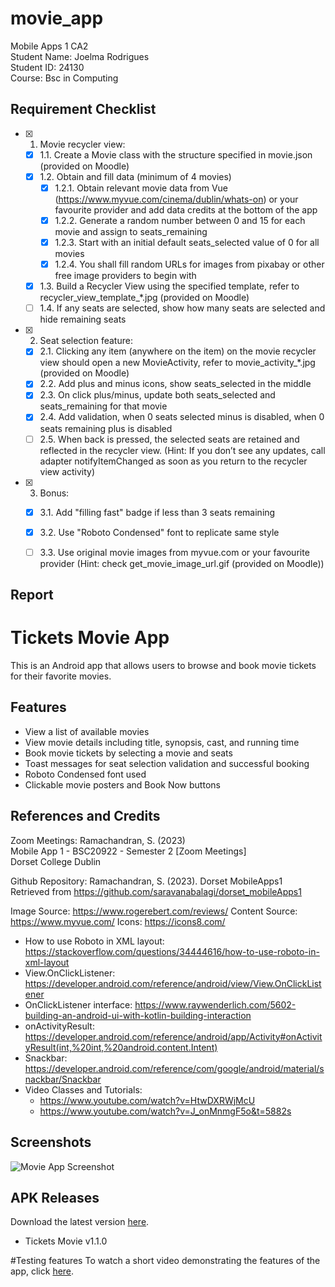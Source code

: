 # movie_app

Mobile Apps 1 CA2  
Student Name: Joelma Rodrigues  
Student ID: 24130  
Course: Bsc in Computing  

## Requirement Checklist
- [x] 1. Movie recycler view:
  - [x] 1.1. Create a Movie class with the structure specified in movie.json (provided on Moodle)
  - [x] 1.2. Obtain and fill data (minimum of 4 movies)
    - [x] 1.2.1. Obtain relevant movie data from Vue (https://www.myvue.com/cinema/dublin/whats-on) or your favourite provider and add data credits at the bottom of the app
    - [x] 1.2.2. Generate a random number between 0 and 15 for each movie and assign to seats_remaining
    - [x] 1.2.3. Start with an initial default seats_selected value of 0 for all movies
    - [x] 1.2.4. You shall fill random URLs for images from pixabay or other free image providers to begin with
  - [x] 1.3. Build a Recycler View using the specified template, refer to recycler_view_template_*.jpg (provided on Moodle)
  - [ ] 1.4. If any seats are selected, show how many seats are selected and hide remaining seats
- [x] 2. Seat selection feature:
  - [x] 2.1. Clicking any item (anywhere on the item) on the movie recycler view should open a new MovieActivity, refer to movie_activity_*.jpg (provided on Moodle)
  - [x] 2.2. Add plus and minus icons, show seats_selected in the middle
  - [x] 2.3. On click plus/minus, update both seats_selected and seats_remaining for that movie
  - [x] 2.4. Add validation, when 0 seats selected minus is disabled, when 0 seats remaining plus is disabled
  - [ ] 2.5. When back is pressed, the selected seats are retained and reflected in the recycler view. (Hint: If you don’t see any updates, call adapter notifyItemChanged as soon as you return to the recycler view activity)
- [x] 3. Bonus:
  - [x] 3.1. Add "filling fast" badge if less than 3 seats remaining
  - [x] 3.2. Use "Roboto Condensed" font to replicate same style
  - [ ] 3.3. Use original movie images from myvue.com or your favourite provider (Hint: check get_movie_image_url.gif (provided on Moodle))


## Report
# Tickets Movie App

This is an Android app that allows users to browse and book movie tickets for their favorite movies.

## Features

- View a list of available movies
- View movie details including title, synopsis, cast, and running time 
- Book movie tickets by selecting a movie and seats  
- Toast messages for seat selection validation and successful booking  
- Roboto Condensed font used
- Clickable movie posters and Book Now buttons  


## References and Credits
Zoom Meetings: Ramachandran, S. (2023)  
Mobile App 1 - BSC20922 - Semester 2 [Zoom Meetings]  
Dorset College Dublin  

Github Repository: 
Ramachandran, S. (2023). Dorset MobileApps1  
Retrieved from https://github.com/saravanabalagi/dorset_mobileApps1

Image Source: https://www.rogerebert.com/reviews/
Content Source: https://www.myvue.com/
Icons: https://icons8.com/

- How to use Roboto in XML layout: https://stackoverflow.com/questions/34444616/how-to-use-roboto-in-xml-layout
- View.OnClickListener: https://developer.android.com/reference/android/view/View.OnClickListener
- OnClickListener interface: https://www.raywenderlich.com/5602-building-an-android-ui-with-kotlin-building-interaction
- onActivityResult: https://developer.android.com/reference/android/app/Activity#onActivityResult(int,%20int,%20android.content.Intent)
- Snackbar: https://developer.android.com/reference/com/google/android/material/snackbar/Snackbar
- Video Classes and Tutorials: 
  - https://www.youtube.com/watch?v=HtwDXRWjMcU
  - https://www.youtube.com/watch?v=J_onMnmgF5o&t=5882s  
  
## Screenshots
![Movie App Screenshot](movie_app/app/src/main/res/drawable/home.png)


  
## APK Releases
Download the latest version [here](https://github.com/joelmarodrigues/movie_app/releases/tag/toast).

- Tickets Movie v1.1.0  

#Testing features
To watch a short video demonstrating the features of the app, click [here](https://youtube.com/shorts/6wkHrcQW0Gk?feature=share).


